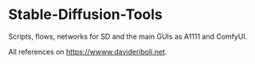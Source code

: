 # Stable-Diffusion-Tools
Scripts, flows, networks for SD and the main GUIs as A1111 and ComfyUI.

All references on https://wwww.davideriboli.net.
